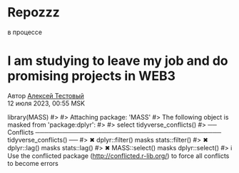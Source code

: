 # Repozzz
в процессе
<h1 class="h4 lg:h1 mt-3 mb-2 lg:mb-3">
I am studying to leave my job and do promising projects in WEB3
</h1>



<div class="mb-3 row align-items-center lg:mb-0" data-speechify_ignore="true">
<div class="flex text-3">
<div class="mb-3 mr-2 lg:mr-8 lg:mb-0">
<div class="mb-1">
Автор <a href= class="text-blue-700 no-underline text-3 dark:text-lime-600"> Алексей Тестовый </a> </div>
<time datetime=>12 июля 2023, 00:55 MSK</time>


library(MASS)
#> 
#> Attaching package: 'MASS'
#> The following object is masked from 'package:dplyr':
#> 
#>     select
tidyverse_conflicts()
#> ── Conflicts ────────────────────────────────────────── tidyverse_conflicts() ──
#> ✖ dplyr::filter() masks stats::filter()
#> ✖ dplyr::lag()    masks stats::lag()
#> ✖ MASS::select()  masks dplyr::select()
#> ℹ Use the conflicted package (<http://conflicted.r-lib.org/>) to force all conflicts to become errors
